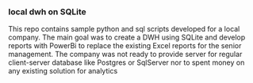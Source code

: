 ### local dwh on SQLite

This repo contains sample python and sql scripts developed for a local company. The main goal was to create a DWH using SQLite and develop reports with PowerBi to replace the existing Excel reports for the senior management. The company was not ready to provide server for regular client-server database like Postgres or SqlServer nor to spent money on any existing solution for analytics
